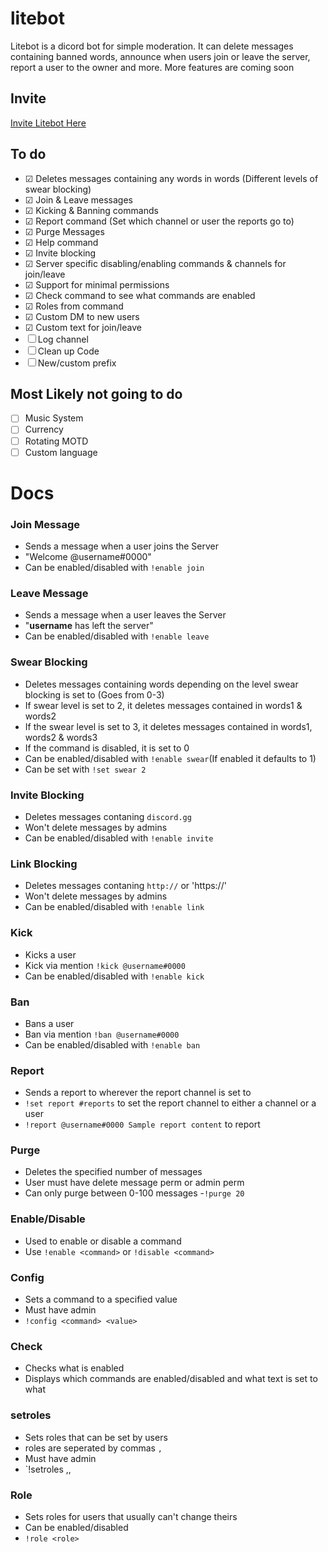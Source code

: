 # litebot
Litebot is a dicord bot for simple moderation. It can delete messages containing banned words, announce when users join or leave the server, report a user to the owner and more. More features are coming soon
## Invite

[Invite Litebot Here](https://discordapp.com/oauth2/authorize?client_id=405829095054770187&scope=bot&permissions=11278)

## To do
- ☑ Deletes messages containing any words in words (Different levels of swear blocking)
- ☑ Join & Leave messages
- ☑ Kicking & Banning commands
- ☑ Report command (Set which channel or user the reports go to)
- ☑ Purge Messages 
- ☑ Help command
- ☑ Invite blocking
- ☑ Server specific disabling/enabling commands & channels for join/leave
- ☑ Support for minimal permissions
- ☑ Check command to see what commands are enabled
- ☑ Roles from command
- ☑ Custom DM to new users
- ☑ Custom text for join/leave
- ☐ Log channel
- ☐ Clean up Code
- ☐ New/custom prefix

## Most Likely not going to do
- ☐ Music System
- ☐ Currency
- ☐ Rotating MOTD
- ☐ Custom language

# Docs

### Join Message
- Sends a message when a user joins the Server
- "Welcome @username#0000"
- Can be enabled/disabled with `!enable join`
### Leave Message
- Sends a message when a user leaves the Server
- "**username** has left the server"
- Can be enabled/disabled with `!enable leave`
### Swear Blocking
- Deletes messages containing words depending on the level swear blocking is set to (Goes from 0-3)
- If swear level is set to 2, it deletes messages contained in words1 & words2
- If the swear level is set to 3, it deletes messages contained in words1, words2 & words3
- If the command is disabled, it is set to 0
- Can be enabled/disabled with `!enable swear`(If enabled it defaults to 1)
- Can be set with `!set swear 2`
### Invite Blocking
- Deletes messages contaning `discord.gg`
- Won't delete messages by admins
- Can be enabled/disabled with `!enable invite`
### Link Blocking
- Deletes messages contaning `http://` or 'https://'
- Won't delete messages by admins
- Can be enabled/disabled with `!enable link`
### Kick
- Kicks a user
- Kick via mention `!kick @username#0000`
- Can be enabled/disabled with `!enable kick`
### Ban
- Bans a user
- Ban via mention `!ban @username#0000`
- Can be enabled/disabled with `!enable ban`
### Report
- Sends a report to wherever the report channel is set to
- `!set report #reports` to set the report channel to either a channel or a user
- `!report @username#0000 Sample report content` to report
### Purge
- Deletes the specified number of messages
- User must have delete message perm or admin perm
- Can only purge between 0-100 messages
-`!purge 20`
### Enable/Disable
- Used to enable or disable a command
- Use `!enable <command>` or `!disable <command>`
### Config
- Sets a command to a specified value
- Must have admin
- `!config <command> <value>`
### Check
- Checks what is enabled
- Displays which commands are enabled/disabled and what text is set to what
### setroles
- Sets roles that can be set by users
- roles are seperated by commas `,`
- Must have admin
- `!setroles <role1>,<role2>,<role3>
### Role
- Sets roles for users that usually can't change theirs
- Can be enabled/disabled
- `!role <role>`
